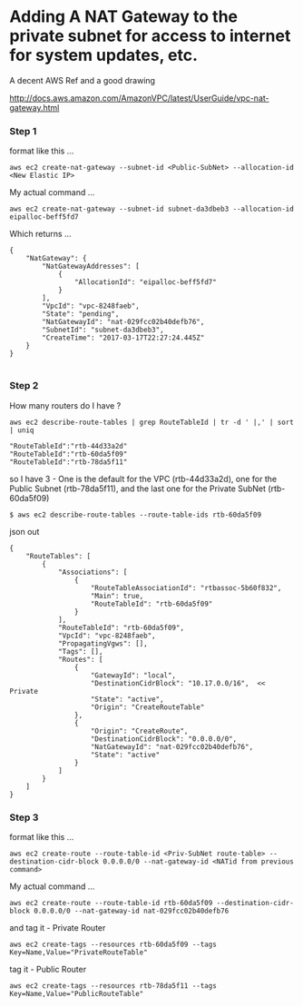 
# Adding A NAT Gateway to the private subnet for access to internet for system updates, etc.

A decent AWS Ref and a good drawing

[http://docs.aws.amazon.com/AmazonVPC/latest/UserGuide/vpc-nat-gateway.html 
](http://docs.aws.amazon.com/AmazonVPC/latest/UserGuide/vpc-nat-gateway.html)

### Step 1

format like this ...

	aws ec2 create-nat-gateway --subnet-id <Public-SubNet> --allocation-id <New Elastic IP>

My actual command ...

	aws ec2 create-nat-gateway --subnet-id subnet-da3dbeb3 --allocation-id eipalloc-beff5fd7
	
Which returns ...

	{
	    "NatGateway": {
	        "NatGatewayAddresses": [
	            {
	                "AllocationId": "eipalloc-beff5fd7"
	            }
	        ],
	        "VpcId": "vpc-8248faeb",
	        "State": "pending",
	        "NatGatewayId": "nat-029fcc02b40defb76",
	        "SubnetId": "subnet-da3dbeb3",
	        "CreateTime": "2017-03-17T22:27:24.445Z"
	    }
	}

#

### Step 2

How many routers do I have ?

	aws ec2 describe-route-tables | grep RouteTableId | tr -d ' |,' | sort | uniq
	
	"RouteTableId":"rtb-44d33a2d"
	"RouteTableId":"rtb-60da5f09"
	"RouteTableId":"rtb-78da5f11"
	
so I have 3 - One is the default for the VPC (rtb-44d33a2d), one for the Public Subnet (rtb-78da5f11), and the last one for the Private SubNet (rtb-60da5f09)

	$ aws ec2 describe-route-tables --route-table-ids rtb-60da5f09

json out

	{
	    "RouteTables": [
	        {
	            "Associations": [
	                {
	                    "RouteTableAssociationId": "rtbassoc-5b60f832",
	                    "Main": true,
	                    "RouteTableId": "rtb-60da5f09"
	                }
	            ],
	            "RouteTableId": "rtb-60da5f09",
	            "VpcId": "vpc-8248faeb",
	            "PropagatingVgws": [],
	            "Tags": [],
	            "Routes": [
	                {
	                    "GatewayId": "local",
	                    "DestinationCidrBlock": "10.17.0.0/16",  << Private
	                    "State": "active",
	                    "Origin": "CreateRouteTable"
	                },
	                {
	                    "Origin": "CreateRoute",
	                    "DestinationCidrBlock": "0.0.0.0/0",
	                    "NatGatewayId": "nat-029fcc02b40defb76",
	                    "State": "active"
	                }
	            ]
	        }
	    ]
	}

### Step 3

format like this ...

	aws ec2 create-route --route-table-id <Priv-SubNet route-table> --destination-cidr-block 0.0.0.0/0 --nat-gateway-id <NATid from previous command>

My actual command ...

	aws ec2 create-route --route-table-id rtb-60da5f09 --destination-cidr-block 0.0.0.0/0 --nat-gateway-id nat-029fcc02b40defb76
	
and tag it - Private Router

	aws ec2 create-tags --resources rtb-60da5f09 --tags Key=Name,Value="PrivateRouteTable"
	
tag it - Public Router

	aws ec2 create-tags --resources rtb-78da5f11 --tags Key=Name,Value="PublicRouteTable"
	
